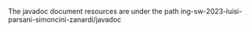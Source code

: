 The javadoc document resources are under the path ing-sw-2023-luisi-parsani-simoncini-zanardi/javadoc
